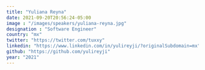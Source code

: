 ```yaml
---
title: "Yuliana Reyna"
date: 2021-09-20T20:56:24-05:00
image : "/images/speakers/yuliana-reyna.jpg"
designation : "Software Engineer"
country: "mx"
twitter: "https://twitter.com/tuxxy"
linkedin: "https://www.linkedin.com/in/yulireyji/?originalSubdomain=mx"
github: "https://github.com/yulireyji"
year: "2021"
---
```


